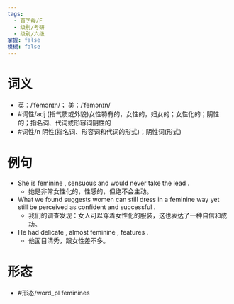 ```yaml
---
tags:
  - 首字母/F
  - 级别/考研
  - 级别/六级
掌握: false
模糊: false
---
```

# 词义
- 英：/ˈfemənɪn/； 美：/ˈfemənɪn/
- #词性/adj  (指气质或外貌)女性特有的，女性的，妇女的；女性化的；阴性的；指名词、代词或形容词阴性的
- #词性/n  阴性(指名词、形容词和代词的形式)；阴性词(形式)
# 例句
- She is feminine , sensuous and would never take the lead .
	- 她是非常女性化的，性感的，但绝不会主动。
- What we found suggests women can still dress in a feminine way yet still be perceived as confident and successful .
	- 我们的调查发现：女人可以穿着女性化的服装，这也表达了一种自信和成功。
- He had delicate , almost feminine , features .
	- 他面目清秀，跟女性差不多。
# 形态
- #形态/word_pl feminines
